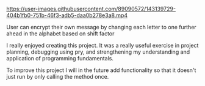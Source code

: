 https://user-images.githubusercontent.com/89090572/143139729-404b1fb0-751b-46f3-adb5-daa0b278e3a8.mp4

User can encrypt their own message by changing each letter to one further ahead in the alphabet based on shift factor

I really enjoyed creating this project. It was a really useful exercise in project planning, debugging using pry, and strengthening my understanding and application of programming fundamentals.

To improve this project I will in the future add functionality so that it doesn't just run by only calling the method once.
